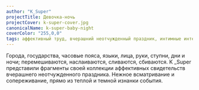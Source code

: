 ```yaml
---
author: "K_Super"
projectTitle: Девочка-ночь
projectCover: k-super-cover.jpg
canonicalName: k-super-baby-night
coverColor: "255,0,0"
tags: аффективный труд, вчерашний неотчужденный праздник, интимные интерфейсы, путь стоп, рассеянная коллективность, фармахореография,  политический танцпол
---
```


Города, государства, часовые пояса, языки, лица, руки, ступни, дни и ночи; перемешиваются, наслаиваются, сливаются, сбиваются. K \_Super представили фрагменты своей коллекции аффективных свидетельств вчерашнего неотчужденного праздника. Нежное всматривание и сопереживание, прямо из теплой и темной изнанки события.
